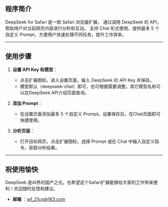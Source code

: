 ## 程序简介

DeepSeek for Safari 是一款 Safari 浏览器扩展，
通过调用 DeepSeek 的 API，帮助用户对当前网页内容进行分析和互动。
支持 Chat 形式使用，提供最多 5 个自定义 Prompt，方便用户快速处理不同任务，提升工作效率。

---

## 使用步骤

1. **设置 API Key 和模型**：
    - 点击扩展图标，进入设置页面，输入 DeepSeek 的 API Key 并保存。
    - 模型默认（deepseek-chat）即可，也可根据需要调整。其它模型名称可以在DeepSeek API介绍页面查询。 
	    
2. **添加 Prompt**：
    - 在设置页面添加最多 5 个自定义 Prompt。设置保存后，在Chat页面即可快捷使用。
	    
3. **分析页面**：
    - 打开目标网页，点击扩展图标，选择 Prompt 或在 Chat 中输入自定义指令，获取分析结果。

---

## 祝使用愉快

DeepSeek 是AI界的国产之光。也希望这个Safari扩展能够给大家的工作带来便利！欢迎随时反馈和建议。

- **邮箱** ：wf_21cn@163.com